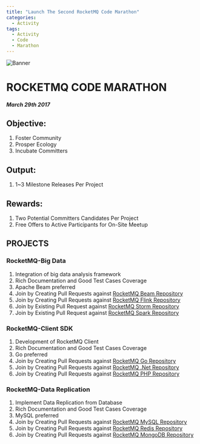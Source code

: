 ```yaml
---
title: "Launch The Second RocketMQ Code Marathon"
categories:
  - Activity
tags:
  - Activity
  - Code
  - Marathon
---
```


![Banner](/assets/images/blog/banner.jpg)
# ROCKETMQ CODE MARATHON [<i class='fa fa-link'></i>](/assets/attachment/launch-second-rocketmq-code-marathon.pdf)
##### March 29th 2017

## Objective:
1. Foster Community
1. Prosper Ecology
1. Incubate Committers

## Output:
1. 1~3 Milestone Releases Per Project

## Rewards:
1. Two Potential Committers Candidates Per Project
1. Free Offers to Active Participants for On-Site Meetup

## PROJECTS

### RocketMQ-Big Data
1. Integration of big data analysis framework
1. Rich Documentation and Good Test Cases Coverage
1. Apache Beam preferred 
2. Join by Creating Pull Requests against [RocketMQ Beam Repository](https://github.com/apache/incubator-rocketmq-externals)
3. Join by Creating Pull Requests against [RocketMQ Flink Repository](https://github.com/apache/incubator-rocketmq-externals)
4. Join by Existing Pull Request against [RocketMQ Storm Repository](https://github.com/apache/storm/pull/2024)
4. Join by Existing Pull Request against [RocketMQ Spark Repository](https://github.com/apache/incubator-rocketmq-externals/pull/5)

### RocketMQ-Client SDK
1. Development of RocketMQ Client
1. Rich Documentation and Good Test Cases Coverage
3. Go preferred
1. Join by Creating Pull Requests against [RocketMQ Go Repository](https://github.com/apache/incubator-rocketmq-externals)
2. Join by Creating Pull Requests against [RocketMQ .Net Repository](https://github.com/apache/incubator-rocketmq-externals)
3. Join by Creating Pull Requests against [RocketMQ PHP Repository](https://github.com/apache/incubator-rocketmq-externals)


### RocketMQ-Data Replication
1. Implement Data Replication from Database
1. Rich Documentation and Good Test Cases Coverage
3. MySQL preferred
1. Join by Creating Pull Requests against [RocketMQ MySQL Repository](https://github.com/apache/incubator-rocketmq-externals)
2. Join by Creating Pull Requests against [RocketMQ Redis Repository](https://github.com/apache/incubator-rocketmq-externals)
3. Join by Creating Pull Requests against [RocketMQ MongoDB Repository](https://github.com/apache/incubator-rocketmq-externals)
